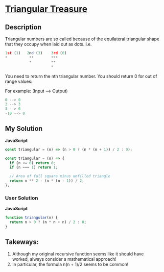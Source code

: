 # [Triangular Treasure](https://www.codewars.com/kata/525e5a1cb735154b320002c8)

## Description

Triangular numbers are so called because of the equilateral triangular shape that they occupy when laid out as dots. i.e.

```js
1st (1)   2nd (3)    3rd (6)
*          **        ***
           *         **
                     *
```

You need to return the nth triangular number. You should return 0 for out of range values:

For example: (Input --> Output)

```js
0 --> 0
2 --> 3
3 --> 6
-10 --> 0
```

## My Solution

**JavaScript**

```js
const triangular = (n) => (n > 0 ? (n * (n + 1)) / 2 : 0);
```

```js
const triangular = (n) => {
  if (n <= 0) return 0;
  if (n === 1) return 1;

  // Area of full square minus unfilled triangle
  return n ** 2 - (n * (n - 1)) / 2;
};
```

### User Solution

**JavaScript**

```js
function triangular(n) {
  return n > 0 ? (n * n + n) / 2 : 0;
}
```

## Takeways:

1. Although my original recursive function seems like it should have worked,
   always consider a mathematical approach!
2. In particular, the formula n(n + 1)/2 seems to be common!
